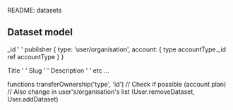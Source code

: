 README: datasets

## Dataset model
 _id              ' '
 publisher {
   type: 'user/organisation',
   account: {
     type           accountType._id
     ref            accountType
   }
 }

 Title            ' '
 Slug             ' '
 Description      ' '
 etc ...

functions
  transferOwnership('type', 'id')
    // Check if possible (account plan)
    // Also change in user's/organisation's list (User.removeDataset, User.addDataset)
